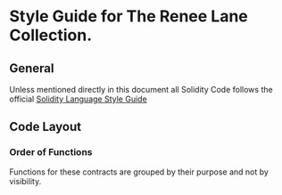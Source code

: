 # Style Guide for The Renee Lane Collection.

## General

Unless mentioned directly in this document all Solidity Code follows the official [Solidity Language Style Guide](https://docs.soliditylang.org/en/v0.8.14/style-guide.html)

## Code Layout

### Order of Functions

Functions for these contracts are grouped by their purpose and not by visibility.
